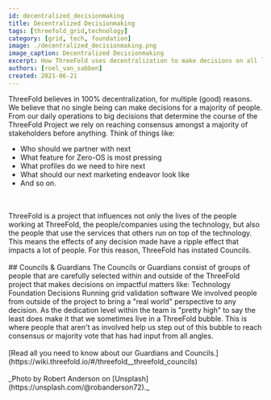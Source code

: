 ```yaml
---
id: decentralized_decisionmaking
title: Decentralized Decisionmaking
tags: [threefold_grid,technology]
category: [grid, tech, foundation]
image: ./decentralized_decisionmaking.png
image_caption: Decentralized Decisionmaking
excerpt: How ThreeFold uses decentralization to make decisions on all levels.
authors: [roel_van_sabben]
created: 2021-06-21
---
```


ThreeFold believes in 100% decentralization, for multiple (good) reasons. We believe that no single being can make decisions for a majority of people. From our daily operations to big decisions that determine the course of the ThreeFold Project we rely on reaching consensus amongst a majority of stakeholders before anything. Think of things like:
- Who should we partner with next
- What feature for Zero-OS is most pressing
- What profiles do we need to hire next
- What should our next marketing endeavor look like
- And so on.
<br />
<br />
ThreeFold is a project that influences not only the lives of the people working at ThreeFold, the people/companies using the technology, but also the people that use the services that others run on top of the technology. This means the effects of any decision made have a ripple effect that impacts a lot of people. For this reason, ThreeFold has instated Councils.
<br />
<br />
## Councils & Guardians
The Councils or Guardians consist of groups of people that are carefully selected within and outside of the ThreeFold project that makes decisions on impactful matters like:
Technology
Foundation Decisions
Running grid validation software
We involved people from outside of the project to bring a "real world" perspective to any decision. As the dedication level within the team is "pretty high" to say the least does make it that we sometimes live in a ThreeFold bubble. This is where people that aren't as involved help us step out of this bubble to reach consensus or majority vote that has had input from all angles.
<br />
<br />
[Read all you need to know about our Guardians and Councils.](https://wiki.threefold.io/#/threefold__threefold_councils)
<br />
<br />
_Photo by Robert Anderson on [Unsplash](https://unsplash.com/@robanderson72)._